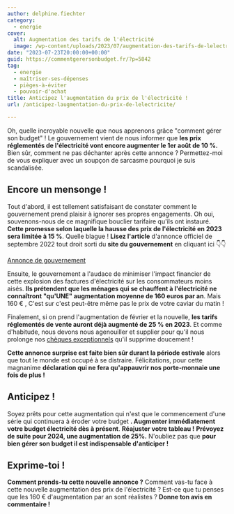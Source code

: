 ```yaml
---
author: delphine.fiechter
category:
  - energie
cover:
  alt: Augmentation des tarifs de l'électricité
  image: /wp-content/uploads/2023/07/augmentation-des-tarifs-de-lelectricite.png
date: "2023-07-23T20:00:00+00:00"
guid: https://commentgerersonbudget.fr/?p=5842
tag:
  - energie
  - maîtriser-ses-dépenses
  - pièges-à-éviter
  - pouvoir-d'achat
title: Anticipez l'augmentation du prix de l'électricité !
url: /anticipez-laugmentation-du-prix-de-lelectricite/

---
```

Oh, quelle incroyable nouvelle que nous apprenons grâce "comment gérer son budget" ! Le gouvernement vient de nous informer que **les prix réglementés de l'électricité vont encore augmenter le 1er août de 10 %.** Bien sûr, comment ne pas déchanter après cette annonce ? Permettez-moi de vous expliquer avec un soupçon de sarcasme pourquoi je suis scandalisée.

## Encore un mensonge !

Tout d'abord, il est tellement satisfaisant de constater comment le gouvernement prend plaisir à ignorer ses propres engagements. Oh oui, souvenons-nous de ce magnifique bouclier tarifaire qu'ils ont instauré. **Cette promesse selon laquelle la hausse des prix de l'électricité en 2023 sera limitée à 15 %**. Quelle blague ! **Lisez l'article** d'annonce officiel de septembre 2022 tout droit sorti du **site du gouvernement** en cliquant ici 👇👇

[Annonce de gouvernement](https://www.gouvernement.fr/actualite/la-hausse-des-prix-de-lelectricite-et-du-gaz-limitee-a-15-en-2023)

Ensuite, le gouvernement a l'audace de minimiser l'impact financier de cette explosion des factures d'électricité sur les consommateurs moins aisés. **Ils prétendent que les ménages qui se chauffent à l'électricité ne connaîtront "qu'UNE" augmentation moyenne de 160 euros par an**. Mais 160 € , C'est sur c'est peut-être même pas le prix de votre caviar du matin !

Finalement, si on prend l'augmentation de février et la nouvelle, **les tarifs réglementés de vente auront déjà augmenté de 25 % en 2023**. Et comme d'habitude, nous devons nous agenouiller et supplier pour qu'il nous prolonge nos [chèques exceptionnels](https://commentgerersonbudget.fr/la-fin-imminente-des-cheques-exceptionnels/ "chèques exceptionnels") qu'il supprime doucement !

**Cette annonce surprise est faite bien sûr durant la période estivale** alors que tout le monde est occupé à se distraire. Félicitations, pour cette magnanime **déclaration qui ne fera qu'appauvrir nos porte-monnaie une fois de plus !**

## Anticipez !

Soyez prêts pour cette augmentation qui n'est que le commencement d'une série qui continuera à éroder votre budget **. Augmenter immédiatement votre budget électricité dès à présent**. **Réajuster votre tableau !** **Prévoyez de suite pour 2024, une augmentation de 25%.** N'oubliez pas que **pour bien gérer son budget il est indispensable d'anticiper !**

## Exprime-toi !

**Comment prends-tu cette nouvelle annonce ?** Comment vas-tu face à cette nouvelle augmentation des prix de l'électricité ? Est-ce que tu penses que les 160 € d'augmentation par an sont réalistes ? **Donne ton avis en commentaire !**
